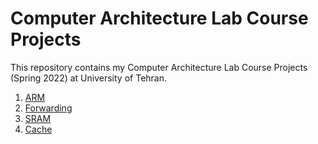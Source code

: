 # Computer Architecture Lab Course Projects

This repository contains my Computer Architecture Lab Course Projects (Spring 2022) at University of Tehran.

1. [ARM](https://github.com/mohammadsaadati80/Computer_Architecture_Lab_Course_Projects/tree/21b08763c1839af7a2f524f691d70c5a37b15277)
2. [Forwarding](https://github.com/mohammadsaadati80/Computer_Architecture_Lab_Course_Projects/tree/44ca20d75479c81724d79161328639525f8a6cbd)
3. [SRAM](https://github.com/mohammadsaadati80/Computer_Architecture_Lab_Course_Projects/tree/390da2e94735a17bbd4061706ee91d7fade3792f)
4. [Cache](https://github.com/mohammadsaadati80/Computer_Architecture_Lab_Course_Projects/tree/874227d9cbb2b766e110dd27039bfc4f97b7b878)
